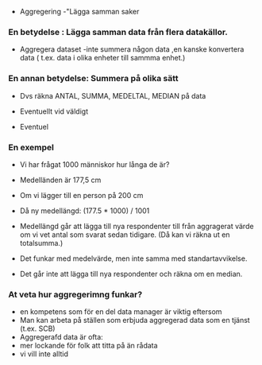* Aggregering -"Lägga samman saker

### En betydelse : Lägga samman data från flera datakällor.
* Aggregera dataset -inte summera någon data ,en kanske konvertera data ( t.ex. data i olika enheter till sammma enhet.)

### En annan betydelse: Summera på olika sätt
* Dvs räkna ANTAL, SUMMA, MEDELTAL, MEDIAN på data 
* Eventuellt vid väldigt 

* Eventuel

### En exempel 
* Vi har frågat 1000 människor hur långa de är?
* Medelländen är 177,5 cm
* Om vi lägger till en person på 200 cm
* Då ny medellängd: (177.5 * 1000) / 1001
* Medellängd går att lägga till nya respondenter till från aggragerat värde om vi vet antal som svarat sedan tidigare. (Då kan vi räkna ut en totalsumma.)

* Det funkar med medelvärde, men inte samma med standartavvikelse.

* Det går inte att lägga till nya respondenter och räkna om en median. 

### At veta hur aggregerimng funkar? 
* en kompetens som för en del data manager är viktig eftersom
* Man kan arbeta på ställen som erbjuda aggregerad data som en tjänst (t.ex. SCB)
* Aggregerafd data är ofta:
* mer lockande för folk att titta på än rådata
* vi vill inte alltid 